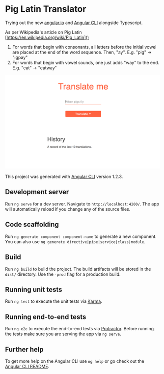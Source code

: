 # Pig Latin Translator

Trying out the new [angular.io](https://angular.io) and [Angular CLI](https://github.com/angular/angular-cli) alongside Typescript.

As per Wikipedia's article on Pig Latin [https://en.wikipedia.org/wiki/Pig_Latin]()
1. For words that begin with consonants, all letters before the initial vowel are placed at the end of the word sequence. Then, "ay". E.g. "pig" -> "igpay"
2. For words that begin with vowel sounds, one just adds "way" to the end. E.g. "eat" -> "eatway"

![Angular Pig Latin](/AngularPigLatin.png)

This project was generated with [Angular CLI](https://github.com/angular/angular-cli) version 1.2.3.

## Development server

Run `ng serve` for a dev server. Navigate to `http://localhost:4200/`. The app will automatically reload if you change any of the source files.

## Code scaffolding

Run `ng generate component component-name` to generate a new component. You can also use `ng generate directive|pipe|service|class|module`.

## Build

Run `ng build` to build the project. The build artifacts will be stored in the `dist/` directory. Use the `-prod` flag for a production build.

## Running unit tests

Run `ng test` to execute the unit tests via [Karma](https://karma-runner.github.io).

## Running end-to-end tests

Run `ng e2e` to execute the end-to-end tests via [Protractor](http://www.protractortest.org/).
Before running the tests make sure you are serving the app via `ng serve`.

## Further help

To get more help on the Angular CLI use `ng help` or go check out the [Angular CLI README](https://github.com/angular/angular-cli/blob/master/README.md).
